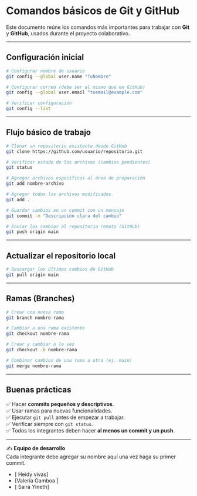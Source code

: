 #  Comandos básicos de Git y GitHub  

Este documento reúne los comandos más importantes para trabajar con **Git** y **GitHub**, usados durante el proyecto colaborativo.  

---

## Configuración inicial  

```bash
# Configurar nombre de usuario
git config --global user.name "TuNombre"

# Configurar correo (debe ser el mismo que en GitHub)
git config --global user.email "tuemail@example.com"

# Verificar configuración
git config --list
```

---

## Flujo básico de trabajo  

```bash
# Clonar un repositorio existente desde GitHub
git clone https://github.com/usuario/repositorio.git

# Verificar estado de los archivos (cambios pendientes)
git status

# Agregar archivos específicos al área de preparación
git add nombre-archivo

# Agregar todos los archivos modificados
git add .

# Guardar cambios en un commit con un mensaje
git commit -m "Descripción clara del cambio"

# Enviar los cambios al repositorio remoto (GitHub)
git push origin main
```

---

## Actualizar el repositorio local  

```bash
# Descargar los últimos cambios de GitHub
git pull origin main
```

---

## Ramas (Branches)  

```bash
# Crear una nueva rama
git branch nombre-rama

# Cambiar a una rama existente
git checkout nombre-rama

# Crear y cambiar a la vez
git checkout -b nombre-rama

# Combinar cambios de una rama a otra (ej. main)
git merge nombre-rama
```

---

## Buenas prácticas  

✅ Hacer **commits pequeños y descriptivos**.  
✅ Usar ramas para nuevas funcionalidades.  
✅ Ejecutar `git pull` antes de empezar a trabajar.  
✅ Verificar siempre con `git status`.  
✅ Todos los integrantes deben hacer **al menos un commit y un push**.  

---

✍️ **Equipo de desarrollo**  
Cada integrante debe agregar su nombre aquí una vez haga su primer commit.  

- [ Heidy vivas]  
- [Valeria Gamboa ] 
- [ Saira Yineth] 

